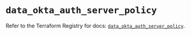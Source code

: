 # `data_okta_auth_server_policy`

Refer to the Terraform Registry for docs: [`data_okta_auth_server_policy`](https://registry.terraform.io/providers/okta/okta/4.11.1/docs/data-sources/auth_server_policy).
